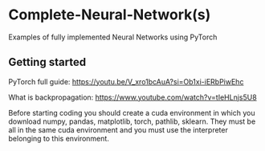 # Complete-Neural-Network(s)
Examples of fully implemented Neural Networks using PyTorch

## Getting started
PyTorch full guide:
https://youtu.be/V_xro1bcAuA?si=Ob1xi-iERbPiwEhc

What is backpropagation:
https://www.youtube.com/watch?v=tIeHLnjs5U8

Before starting coding you should create a cuda environment in which you download numpy, pandas, matplotlib, torch, pathlib, sklearn. They must be all in the same cuda environment and you must use the interpreter belonging to this environment.
